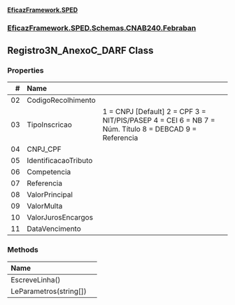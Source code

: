 #### [EficazFramework.SPED](EficazFrameworkSPED.md 'EficazFramework SPED')
### [EficazFramework.SPED.Schemas.CNAB240.Febraban](EficazFramework.SPED.Schemas.CNAB240.Febraban.md 'EficazFramework.SPED.Schemas.CNAB240.Febraban')

## Registro3N_AnexoC_DARF Class
### Properties

| # | Name | |
| ---: | :--- | :--- |
| 02 | CodigoRecolhimento |  |
| 03 | TipoInscricao | 1 = CNPJ [Default]            2 = CPF            3 = NIT/PIS/PASEP            4 = CEI            6 = NB            7 = Núm. Título            8 = DEBCAD            9 = Referencia |
| 04 | CNPJ_CPF |  |
| 05 | IdentificacaoTributo |  |
| 06 | Competencia |  |
| 07 | Referencia |  |
| 08 | ValorPrincipal |  |
| 09 | ValorMulta |  |
| 10 | ValorJurosEncargos |  |
| 11 | DataVencimento |  |
### Methods

| Name | |
| :--- | :--- |
| EscreveLinha() |  |
| LeParametros(string[]) |  |
